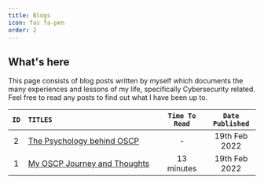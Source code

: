 ```yaml
---
title: Blogs
icon: fas fa-pen
order: 2
---
```


## What's here
This page consists of blog posts written by myself which documents the many experiences and lessons of my life, specifically Cybersecurity related. Feel free to read any posts to find out what I have been up to.

<style>
table th:first-of-type {
    width: 5%;
}
table th:nth-of-type(2) {
    width: 55%;
}
table th:nth-of-type(3) {
    width: 20%;
}
table th:nth-of-type(4) {
    width: 20%;
}


</style>

|`ID`|`TITLES`| `Time To Read` | `Date Published` | 
|:---:|:----------|:----------: | :------------: |
|2|[The Psychology behind OSCP](/blogs/the-psychology-behind-oscp) | - | 19th Feb 2022
|1|[My OSCP Journey and Thoughts](/blogs/oscp-journey/)| 13 minutes | 19th Feb 2022
